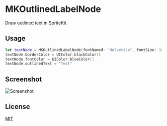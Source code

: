 # MKOutlinedLabelNode
Draw outlined text in SpriteKit.

Usage
-----
```swift
let textNode = MKOutlinedLabelNode(fontNamed: "Helvetica", fontSize: 32)
textNode.borderColor = UIColor.blackColor()
textNode.fontColor = UIColor.blueColor()
textNode.outlinedText = "Test"
```

Screenshot
----------

![Screenshot](https://raw.githubusercontent.com/marioklaver/MKOutlinedLabelNode/master/OutlinedText.png)

License
-------
[MIT](https://github.com/marioklaver/MKOutlinedLabelNode/blob/master/LICENSE)
